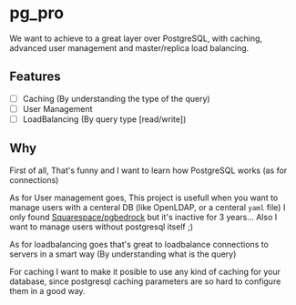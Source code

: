 # pg_pro

We want to achieve to a great layer over PostgreSQL, with caching, advanced user management and master/replica load balancing.

## Features

- [ ] Caching (By understanding the type of the query)
- [ ] User Management
- [ ] LoadBalancing (By query type [read/write])

## Why

First of all, That's funny and I want to learn how PostgreSQL works (as for connections)

As for User management goes, This project is usefull when you want to manage users with a centeral DB (like OpenLDAP, or a centeral `yaml` file) I only found [Squarespace/pgbedrock](https://github.com/Squarespace/pgbedrock) but it's inactive for 3 years... Also I want to manage users without postgresql itself ;)

As for loadbalancing goes that's great to loadbalance connections to servers in a smart way (By understanding what is the query)

For caching I want to make it posible to use any kind of caching for your database, since postgresql caching parameters are so hard to configure them in a good way.
